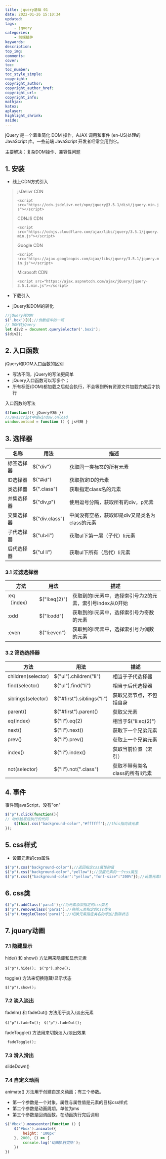 ```yaml
---
title: jquery基础 01
date: 2022-01-26 15:10:34
updated:
tags:
    - jquery
categories:
    - 前端插件
keywords:
description:
top_img:
comments:
cover:
toc:
toc_number:
toc_style_simple:
copyright:
copyright_author:
copyright_author_href:
copyright_url:
copyright_info:
mathjax:
katex:
aplayer:
highlight_shrink:
aside:
---
```

jQuery 是一个着重简化 DOM 操作，AJAX 调用和事件 (en-US)处理的 JavaScript 库。一些前端 JavaScript 开发者经常会用到它。

主要解决：复杂DOM操作、兼容性问题

## 1. 安装

- 线上CDN方式引入

> jsDelivr CDN
>
> `<script src="https://cdn.jsdelivr.net/npm/jquery@3.5.1/dist/jquery.min.js"></script>`
>
> CDNJS CDN
>
> `<script src="https://cdnjs.cloudflare.com/ajax/libs/jquery/3.5.1/jquery.min.js"></script>`
>
> Google CDN
>
> `<script src="https://ajax.googleapis.com/ajax/libs/jquery/3.5.1/jquery.min.js"></script>`
>
> Microsoft CDN
>
> `<script src="https://ajax.aspnetcdn.com/ajax/jQuery/jquery-3.5.1.min.js"></script>`

- 下载引入

- jQuery和DOM的转化

```js
//jQuery转DOM
$('.box')[0];//伪数组中的一项
// DOM转jQuery
let div2 = document.querySelector('.box2');
$(div2);
```

## 2. 入口函数

jQuery和DOM入口函数的区别

- 写法不同，jQuery的写法更简单
- jQuery入口函数可以写多个；
- 所有标签(DOM)都加载之后就会执行，不会等到所有资源文件加载完成后才执行

入口函数的写法

```js
$(function(){ jQuery代码 })
//JavaScript中是window.onload
window.onload = function () { js代码 }
```

## 3. 选择器

| 名称       | 用法           | 描述                                           |
| ---------- | -------------- | ---------------------------------------------- |
| 标签选择器 | $("div")       | 获取同一类标签的所有元素                       |
| ID选择器   | $("#id")       | 获取指定ID的元素                               |
| 类选择器   | $(".class")    | 获取指定class名的元素                          |
| 并集选择器 | $("div,p")     | 使用逗号分隔，获取所有的div，p元素             |
| 交集选择器 | $("div.class") | 中间没有空格，获取即是div又是类名为class的元素 |
| 子代选择器 | $("ul>li")     | 获取ul下第一层（子代）li元素                   |
| 后代选择器 | $("ul li")     | 获取ul下所有（后代）li元素                     |

### 3.1 过滤选择器

| 方法         | 用法          | 描述                                                      |
| ------------ | ------------- | --------------------------------------------------------- |
| :eq（index） | $("li:eq(2)") | 获取到的li元素中，选择索引号为2的元素，索引号index从0开始 |
| :odd         | $("li:odd")   | 获取到的li元素中，选择索引号为奇数的元素                  |
| :even        | $("li:even")  | 获取到的li元素中，选择索引号为偶数的元素                  |

### 3.2 筛选选择器

| 方法               | 用法                       | 描述                            |
| ------------------ | -------------------------- | ------------------------------- |
| children(selector) | $("ul").children("li")     | 相当于子代选择器                |
| find(selector)     | $("ul").find("li")         | 相当于后代选择器                |
| siblings(selector) | $("#first").siblings("li") | 获取兄弟节点，不包括自身        |
| parent()           | $("#first").parent()       | 获取父元素                      |
| eq(index)          | $("li").eq(2)              | 相当于$("li:eq(2)")             |
| next()             | $("li").next()             | 获取下一个兄弟元素              |
| prev()             | $("li").prev()             | 获取上一个兄弟元素              |
| index()            | $("li").index()            | 获取当前位置（索引）            |
| not(selector)      | $("li").not(".class")      | 获取不带有类名class的所有li元素 |

## 4. 事件

事件同javaScript，没有"on"

```js
$("p").click(function(){ 
// 动作触发后执行的代码 
    $(this).css("background-color","#ffffff");//this指向该元素 
});
```

## 5. css样式

- 设置元素的css属性

```js
$("p").css("background-color");//返回指定css属性的值
$("p").css("background-color","yellow");//设置元素的一个css属性
$("p").css({"background-color":"yellow","font-size":"200%"});//设置元素的多个css
```

## 6.  css类

```js
$("p").addClass('para1');//为元素添加指定的css类名
$("p").removeClass('para1');//移除元素指定的css类名
$("p").toggleClass('para1');//切换元素指定类名的添加/删除状态
```

## 7. jquary动画

### 7.1 隐藏显示

hide() 和 show() 方法用来隐藏和显示元素

`$("p").hide(); `  `$("p").show();` 

toggle() 方法来切换隐藏/显示状态

`$("p").show();`

### 7.2 淡入淡出

fadeIn() 和 fadeOut() 方法用于淡入/淡出元素

`$("p").fadeIn(); `  `$("p").fadeOut();`

fadeToggle() 方法用来切换淡入/淡出效果

` fadeToggle();`

### 7.3 滑入滑出

slideDown() 

### 7.4 自定义动画

animate() 方法用于创建自定义动画；有三个参数。

- 第一个参数是一个对象，属性与属性值是元素的目标css样式
- 第二个参数是动画周期，单位为ms
- 第三个参数是回调函数，在动画执行完后调用

```javascript
$('#box').mouseenter(function () {
    $('#box').animate({
        height: '100px'
    }, 2000, () => {
        console.log('动画执行完毕');
    })
})
```

